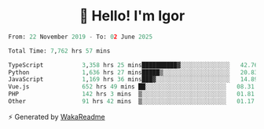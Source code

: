 <h1 align="center">👋 Hello! I'm Igor</h1>

<!--START_SECTION:waka-->

```python
From: 22 November 2019 - To: 02 June 2025

Total Time: 7,762 hrs 57 mins

TypeScript           3,358 hrs 25 mins██████████▓░░░░░░░░░░░░░░   42.76 %
Python               1,636 hrs 27 mins█████▒░░░░░░░░░░░░░░░░░░░   20.83 %
JavaScript           1,169 hrs 36 mins███▓░░░░░░░░░░░░░░░░░░░░░   14.89 %
Vue.js               652 hrs 49 mins ██░░░░░░░░░░░░░░░░░░░░░░░   08.31 %
PHP                  142 hrs 3 mins  ▒░░░░░░░░░░░░░░░░░░░░░░░░   01.81 %
Other                91 hrs 42 mins  ▒░░░░░░░░░░░░░░░░░░░░░░░░   01.17 %
```

<!--END_SECTION:waka-->

⚡ Generated by [WakaReadme](https://github.com/athul/waka-readme)
